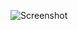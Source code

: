 ![Screenshot](https://raw.githubusercontent.com/Cryakl/Ultimate-RAT-Collection/refs/heads/main/NetDevil/Net-Devil%20v1.4/Screenshot.png)
